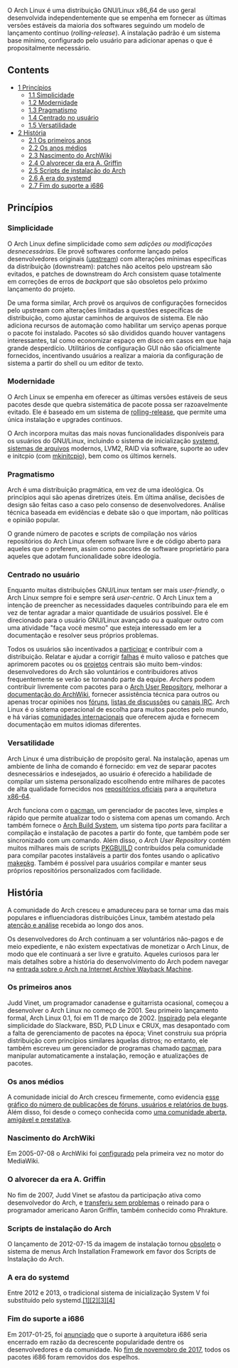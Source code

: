 O Arch Linux é uma distribuição GNU/Linux x86_64 de uso geral desenvolvida independentemente que se empenha em fornecer as últimas versões estáveis da maioria dos softwares seguindo um modelo de lançamento contínuo (*rolling-release*). A instalação padrão é um sistema base mínimo, configurado pelo usuário para adicionar apenas o que é propositalmente necessário.

## Contents

*   [1 Princípios](#Princ.C3.ADpios)
    *   [1.1 Simplicidade](#Simplicidade)
    *   [1.2 Modernidade](#Modernidade)
    *   [1.3 Pragmatismo](#Pragmatismo)
    *   [1.4 Centrado no usuário](#Centrado_no_usu.C3.A1rio)
    *   [1.5 Versatilidade](#Versatilidade)
*   [2 História](#Hist.C3.B3ria)
    *   [2.1 Os primeiros anos](#Os_primeiros_anos)
    *   [2.2 Os anos médios](#Os_anos_m.C3.A9dios)
    *   [2.3 Nascimento do ArchWiki](#Nascimento_do_ArchWiki)
    *   [2.4 O alvorecer da era A. Griffin](#O_alvorecer_da_era_A._Griffin)
    *   [2.5 Scripts de instalação do Arch](#Scripts_de_instala.C3.A7.C3.A3o_do_Arch)
    *   [2.6 A era do systemd](#A_era_do_systemd)
    *   [2.7 Fim do suporte a i686](#Fim_do_suporte_a_i686)

## Princípios

### Simplicidade

O Arch Linux define simplicidade como *sem adições ou modificações desnecessárias*. Ele provê softwares conforme lançado pelos desenvolvedores originais ([upstream](https://en.wikipedia.org/wiki/Upstream_(software_development) "wikipedia:Upstream (software development)")) com alterações mínimas específicas da distribuição (downstream): patches não aceitos pelo upstream são evitados, e patches de downstream do Arch consistem quase totalmente em correções de erros de *backport* que são obsoletos pelo próximo lançamento do projeto.

De uma forma similar, Arch provê os arquivos de configurações fornecidos pelo upstream com alterações limitadas a questões específicas de distribuição, como ajustar caminhos de arquivos de sistema. Ele não adiciona recursos de automação como habilitar um serviço apenas porque o pacote foi instalado. Pacotes só são divididos quando houver vantagens interessantes, tal como economizar espaço em disco em casos em que haja grande desperdício. Utilitários de configuração GUI não são oficialmente fornecidos, incentivando usuários a realizar a maioria da configuração de sistema a partir do shell ou um editor de texto.

### Modernidade

O Arch Linux se empenha em oferecer as últimas versões estáveis de seus pacotes desde que quebra sistemática de pacote possa ser razoavelmente evitado. Ele é baseado em um sistema de [rolling-release](https://en.wikipedia.org/wiki/pt:Rolling_release "wikipedia:pt:Rolling release"), que permite uma única instalação e upgrades contínuos.

O Arch incorpora muitas das mais novas funcionalidades disponíveis para os usuários do GNU/Linux, incluindo o sistema de inicialização [systemd](/index.php/Systemd_(Portugu%C3%AAs) "Systemd (Português)"), [sistemas de arquivos](/index.php/File_systems "File systems") modernos, LVM2, RAID via software, suporte ao udev e initcpio (com [mkinitcpio](/index.php/Mkinitcpio "Mkinitcpio")), bem como os últimos kernels.

### Pragmatismo

Arch é uma distribuição pragmática, em vez de uma ideológica. Os princípios aqui são apenas diretrizes úteis. Em última análise, decisões de design são feitas caso a caso pelo consenso de desenvolvedores. Análise técnica baseada em evidências e debate são o que importam, não políticas e opinião popular.

O grande número de pacotes e scripts de compilação nos vários repositórios do Arch Linux oferem software livre e de código aberto para aqueles que o preferem, assim como pacotes de software proprietário para aqueles que adotam funcionalidade sobre ideologia.

### Centrado no usuário

Enquanto muitas distribuições GNU/Linux tentam ser mais *user-friendly*, o Arch Linux sempre foi e sempre será *user-centric*. O Arch Linux tem a intenção de preencher as necessidades daqueles contribuindo para ele em vez de tentar agradar a maior quantidade de usuários possível. Ele é direcionado para o usuário GNU/Linux avançado ou a qualquer outro com uma atividade "faça você mesmo" que esteja interessado em ler a documentação e resolver seus próprios problemas.

Todos os usuários são incentivados a [participar](/index.php/Getting_involved_(Portugu%C3%AAs) "Getting involved (Português)") e contribuir com a distribuição. Relatar e ajudar a corrigir [falhas](https://bugs.archlinux.org/) é muito valioso e patches que aprimorem pacotes ou os [projetos](https://projects.archlinux.org/) centrais são muito bem-vindos: desenvolvedores do Arch são voluntários e contribuidores ativos frequentemente se verão se tornando parte da equipe. *Archers* podem contribuir livremente com pacotes para o [Arch User Repository](/index.php/Arch_User_Repository_(Portugu%C3%AAs) "Arch User Repository (Português)"), melhorar a [documentação do ArchWiki](/index.php/P%C3%A1gina_principal "Página principal"), fornecer assistência técnica para outros ou apenas trocar opiniões nos [fóruns](https://bbs.archlinux.org/), [listas de discussões](https://mailman.archlinux.org/mailman/listinfo/) ou [canais IRC](/index.php/Canais_IRC "Canais IRC"). Arch Linux é o sistema operacional de escolha para muitos pacotes pelo mundo, e há várias [comunidades internacionais](/index.php/Comunidades_internacionais "Comunidades internacionais") que oferecem ajuda e fornecem documentação em muitos idiomas diferentes.

### Versatilidade

Arch Linux é uma distribuição de propósito geral. Na instalação, apenas um ambiente de linha de comando é fornecido: em vez de separar pacotes desnecessários e indesejados, ao usuário é oferecido a habilidade de compilar um sistema personalizado escolhendo entre milhares de pacotes de alta qualidade fornecidos nos [repositórios oficiais](/index.php/Reposit%C3%B3rios_oficiais "Repositórios oficiais") para a arquitetura [x86-64](https://en.wikipedia.org/wiki/pt:AMD64 "wikipedia:pt:AMD64").

Arch funciona com o [pacman](/index.php/Pacman_(Portugu%C3%AAs) "Pacman (Português)"), um gerenciador de pacotes leve, simples e rápido que permite atualizar todo o sistema com apenas um comando. Arch também fornece o [Arch Build System](/index.php/Arch_Build_System_(Portugu%C3%AAs) "Arch Build System (Português)"), um sistema tipo *ports* para facilitar a compilação e instalação de pacotes a partir do fonte, que também pode ser sincronizado com um comando. Além disso, o *Arch User Repository* contém muitos milhares mais de scripts [PKGBUILD](/index.php/PKGBUILD_(Portugu%C3%AAs) "PKGBUILD (Português)") contribuídos pela comunidade para compilar pacotes instaláveis a partir dos fontes usando o aplicativo [makepkg](/index.php/Makepkg_(Portugu%C3%AAs) "Makepkg (Português)"). Também é possível para usuários compilar e manter seus próprios repositórios personalizados com facilidade.

## História

A comunidade do Arch cresceu e amadureceu para se tornar uma das mais populares e influenciadoras distribuições Linux, também atestado pela [atenção e análise](/index.php/An%C3%A1lises_sobre_o_Arch_Linux "Análises sobre o Arch Linux") recebida ao longo dos anos.

Os desenvolvedores do Arch continuam a ser voluntários não-pagos e de meio expediente, e não existem expectativas de monetizar o Arch Linux, de modo que ele continuará a ser livre e gratuito. Aqueles curiosos para ler mais detalhes sobre a história do desenvolvimento do Arch podem navegar na [entrada sobre o Arch na Internet Archive Wayback Machine](http://web.archive.org/web/*/archlinux.org).

### Os primeiros anos

Judd Vinet, um programador canadense e guitarrista ocasional, começou a desenvolver o Arch Linux no começo de 2001\. Seu primeiro lançamento formal, Arch Linux 0.1, foi em 11 de março de 2002\. [Inspirado](https://distrowatch.com/dwres.php?resource=interview-arch) pela elegante simplicidade do Slackware, BSD, PLD Linux e CRUX, mas desapontado com a falta de gerenciamento de pacotes na época; Vinet construiu sua própria distribuição com princípios similares àquelas distros; no entanto, ele também escreveu um gerenciador de programas chamado [pacman](/index.php/Pacman_(Portugu%C3%AAs) "Pacman (Português)"), para manipular automaticamente a instalação, remoção e atualizações de pacotes.

### Os anos médios

A comunidade inicial do Arch cresceu firmemente, como evidencia [esse gráfico do número de publicações de fóruns, usuários e relatórios de bugs](/images/8/8d/Archstats2002-2011.png "Archstats2002-2011.png"). Além disso, foi desde o começo conhecida como [uma comunidade aberta, amigável e prestativa](http://www.osnews.com/story/4827).

### Nascimento do ArchWiki

Em 2005-07-08 o ArchWiki foi [configurado](/index.php/ArchWiki:About_(Portugu%C3%AAs)#Hist.C3.B3ria "ArchWiki:About (Português)") pela primeira vez no motor do MediaWiki.

### O alvorecer da era A. Griffin

No fim de 2007, Judd Vinet se afastou da participação ativa como desenvolvedor do Arch, e [transferiu sem problemas](https://bbs.archlinux.org/viewtopic.php?id=38024) o reinado para o programador americano Aaron Griffin, também conhecido como Phrakture.

### Scripts de instalação do Arch

O lançamento de 2012-07-15 da imagem de instalação tornou [obsoleto](http://www.archlinux-br.org/noticias/192/) o sistema de menus Arch Installation Framework em favor dos Scripts de Instalação do Arch.

### A era do systemd

Entre 2012 e 2013, o tradicional sistema de inicialização System V foi substituído pelo systemd.[[1]](http://www.archlinux-br.org/noticias/199/)[[2]](http://www.archlinux-br.org/noticias/200/)[[3]](http://www.archlinux-br.org/noticias/204/)[[4]](http://www.archlinux-br.org/noticias/207/)

### Fim do suporte a i686

Em 2017-01-25, foi [anunciado](http://www.archlinux-br.org/noticias/254/) que o suporte à arquitetura i686 seria encerrado em razão da decrescente popularidade dentre os desenvolvedores e da comunidade. No [fim de novemobro de 2017](http://www.archlinux-br.org/noticias/254/), todos os pacotes i686 foram removidos dos espelhos.